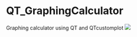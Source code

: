 # QT_GraphingCalculator
Graphing calculator using QT and QTcustomplot
<img src='https://i.imgur.com/0QpY8Hy.png' />
